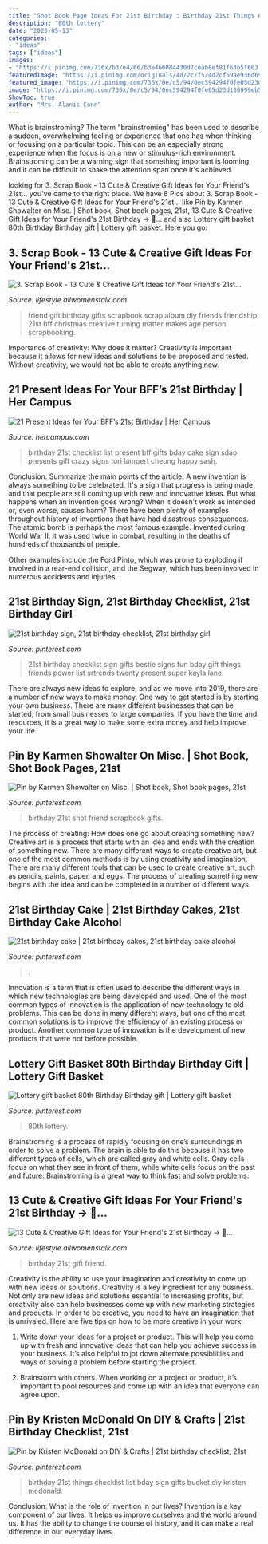 ```yaml
---
title: "Shot Book Page Ideas For 21st Birthday : Birthday 21st Things Checklist List Bday Sign Gifts Bucket Diy Kristen Mcdonald"
description: "80th lottery"
date: "2023-05-13"
categories:
- "ideas"
tags: ["ideas"]
images:
- "https://i.pinimg.com/736x/b3/e4/66/b3e466084430d7ceab8ef81f63b5f663.jpg"
featuredImage: "https://i.pinimg.com/originals/4d/2c/f5/4d2cf59ae936d691c6bfc383530ad898.jpg"
featured_image: "https://i.pinimg.com/736x/0e/c5/94/0ec594294f0fe05d23d136999eb5d264---birthday-st-birthday-to-do-list.jpg"
image: "https://i.pinimg.com/736x/0e/c5/94/0ec594294f0fe05d23d136999eb5d264---birthday-st-birthday-to-do-list.jpg"
ShowToc: true
author: "Mrs. Alanis Conn"
---
```



What is brainstroming?
The term "brainstroming" has been used to describe a sudden, overwhelming feeling or experience that one has when thinking or focusing on a particular topic. This can be an especially strong experience when the focus is on a new or stimulus-rich environment. Brainstroming can be a warning sign that something important is looming, and it can be difficult to shake the attention span once it's achieved.

	

		
looking for 3. Scrap Book - 13 Cute &amp; Creative Gift Ideas for Your Friend&#039;s 21st… you've came to the right place. We have 8 Pics about 3. Scrap Book - 13 Cute &amp; Creative Gift Ideas for Your Friend&#039;s 21st… like Pin by Karmen Showalter on Misc. | Shot book, Shot book pages, 21st, 13 Cute &amp; Creative Gift Ideas for Your Friend&#039;s 21st Birthday → 🍹… and also Lottery gift basket 80th Birthday Birthday gift | Lottery gift basket. Here you go:
		
    
## 3. Scrap Book - 13 Cute &amp; Creative Gift Ideas For Your Friend&#039;s 21st…

<img loading=lazy src="http://img.allw.mn/content/qa/e1/aijyogvm.jpg" onerror="this.onerror=null;this.src='https://tse3.mm.bing.net/th?id=OIP.6wc73blAQJVAnhJuGQTSvQHaHa&amp;pid=15.1';" alt="3. Scrap Book - 13 Cute &amp; Creative Gift Ideas for Your Friend&#039;s 21st…">

_Source: lifestyle.allwomenstalk.com_

>friend gift birthday gifts scrapbook scrap album diy friends friendship 21st bff christmas creative turning matter makes age person scrapbooking. 

	

Importance of creativity: Why does it matter?
Creativity is important because it allows for new ideas and solutions to be proposed and tested. Without creativity, we would not be able to create anything new.

    
## 21 Present Ideas For Your BFF’s 21st Birthday | Her Campus

<img loading=lazy src="http://media-cache-ak0.pinimg.com/originals/7a/71/61/7a7161308f1d137ffc7d5aeb9ea01382.jpg" onerror="this.onerror=null;this.src='https://tse2.mm.bing.net/th?id=OIP.2KZ_x3e8Qou7kEqdQArWJQHaNJ&amp;pid=15.1';" alt="21 Present Ideas for Your BFF’s 21st Birthday | Her Campus">

_Source: hercampus.com_

>birthday 21st checklist list present bff gifts bday cake sign sdao presents gift crazy signs tori lampert cheung happy sash. 

	

Conclusion: Summarize the main points of the article.
A new invention is always something to be celebrated. It's a sign that progress is being made and that people are still coming up with new and innovative ideas. But what happens when an invention goes wrong? When it doesn't work as intended or, even worse, causes harm?
There have been plenty of examples throughout history of inventions that have had disastrous consequences. The atomic bomb is perhaps the most famous example. Invented during World War II, it was used twice in combat, resulting in the deaths of hundreds of thousands of people.

Other examples include the Ford Pinto, which was prone to exploding if involved in a rear-end collision, and the Segway, which has been involved in numerous accidents and injuries.

    
## 21st Birthday Sign, 21st Birthday Checklist, 21st Birthday Girl

<img loading=lazy src="https://i.pinimg.com/originals/04/85/b2/0485b22af9864d6c5795c40b935f41a5.jpg" onerror="this.onerror=null;this.src='https://tse1.mm.bing.net/th?id=OIP.XQ3R-oF3qP8-vhzqFxY8xQHaJ4&amp;pid=15.1';" alt="21st birthday sign, 21st birthday checklist, 21st birthday girl">

_Source: pinterest.com_

>21st birthday checklist sign gifts bestie signs fun bday gift things friends power list srtrends twenty present super kayla lane. 

	

There are always new ideas to explore, and as we move into 2019, there are a number of new ways to make money. One way to get started is by starting your own business. There are many different businesses that can be started, from small businesses to large companies. If you have the time and resources, it is a great way to make some extra money and help improve your life.

    
## Pin By Karmen Showalter On Misc. | Shot Book, Shot Book Pages, 21st

<img loading=lazy src="https://i.pinimg.com/originals/a1/34/8d/a1348d6b5c1eb2a0472fa4fbb38859e2.jpg" onerror="this.onerror=null;this.src='https://tse4.mm.bing.net/th?id=OIP.x7GrkLmMZVgLr07ewjQvcAHaJ4&amp;pid=15.1';" alt="Pin by Karmen Showalter on Misc. | Shot book, Shot book pages, 21st">

_Source: pinterest.com_

>birthday 21st shot friend scrapbook gifts. 

	

The process of creating: How does one go about creating something new?
Creative art is a process that starts with an idea and ends with the creation of something new. There are many different ways to create creative art, but one of the most common methods is by using creativity and imagination. There are many different tools that can be used to create creative art, such as pencils, paints, paper, and eggs. The process of creating something new begins with the idea and can be completed in a number of different ways.

    
## 21st Birthday Cake | 21st Birthday Cakes, 21st Birthday Cake Alcohol

<img loading=lazy src="https://i.pinimg.com/originals/4d/2c/f5/4d2cf59ae936d691c6bfc383530ad898.jpg" onerror="this.onerror=null;this.src='https://tse2.mm.bing.net/th?id=OIP.dfkTMT4H0eKxNgQXvbCTJgHaLH&amp;pid=15.1';" alt="21st birthday cake | 21st birthday cakes, 21st birthday cake alcohol">

_Source: pinterest.com_

>. 

	

Innovation is a term that is often used to describe the different ways in which new technologies are being developed and used. One of the most common types of innovation is the application of new technology to old problems. This can be done in many different ways, but one of the most common solutions is to improve the efficiency of an existing process or product. Another common type of innovation is the development of new products that were not before possible.

    
## Lottery Gift Basket 80th Birthday Birthday Gift | Lottery Gift Basket

<img loading=lazy src="https://i.pinimg.com/736x/b3/e4/66/b3e466084430d7ceab8ef81f63b5f663.jpg" onerror="this.onerror=null;this.src='https://tse2.mm.bing.net/th?id=OIP.21eao4ZK2Tk1l8A9bUblTwHaJ3&amp;pid=15.1';" alt="Lottery gift basket 80th Birthday Birthday gift | Lottery gift basket">

_Source: pinterest.com_

>80th lottery. 

	

Brainstroming is a process of rapidly focusing on one’s surroundings in order to solve a problem. The brain is able to do this because it has two different types of cells, which are called gray and white cells. Gray cells focus on what they see in front of them, while white cells focus on the past and future. Brainstroming is a great way to think fast and solve problems.

    
## 13 Cute &amp; Creative Gift Ideas For Your Friend&#039;s 21st Birthday → 🍹…

<img loading=lazy src="http://cards.allw.mn/img/5/51/fe/51dc8fea37cf9c55c94a85f0.jpg" onerror="this.onerror=null;this.src='https://tse2.mm.bing.net/th?id=OIP.Ip1aRLowZIGTaP13ekqlQQHaHM&amp;pid=15.1';" alt="13 Cute &amp; Creative Gift Ideas for Your Friend&#039;s 21st Birthday → 🍹…">

_Source: lifestyle.allwomenstalk.com_

>birthday 21st gift friend. 

	

Creativity is the ability to use your imagination and creativity to come up with new ideas or solutions.
Creativity is a key ingredient for any business. Not only are new ideas and solutions essential to increasing profits, but creativity also can help businesses come up with new marketing strategies and products. In order to be creative, you need to have an imagination that is unrivaled. Here are five tips on how to be more creative in your work: 
1. Write down your ideas for a project or product. This will help you come up with fresh and innovative ideas that can help you achieve success in your business. It’s also helpful to jot down alternate possibilities and ways of solving a problem before starting the project. 

2. Brainstorm with others. When working on a project or product, it’s important to pool resources and come up with an idea that everyone can agree upon.

    
## Pin By Kristen McDonald On DIY &amp; Crafts | 21st Birthday Checklist, 21st

<img loading=lazy src="https://i.pinimg.com/736x/0e/c5/94/0ec594294f0fe05d23d136999eb5d264---birthday-st-birthday-to-do-list.jpg" onerror="this.onerror=null;this.src='https://tse4.mm.bing.net/th?id=OIP.cwnNEQ-uWIBAhMj43IsUXwHaJ6&amp;pid=15.1';" alt="Pin by Kristen McDonald on DIY &amp; Crafts | 21st birthday checklist, 21st">

_Source: pinterest.com_

>birthday 21st things checklist list bday sign gifts bucket diy kristen mcdonald. 

	

Conclusion: What is the role of invention in our lives?
Invention is a key component of our lives. It helps us improve ourselves and the world around us. It has the ability to change the course of history, and it can make a real difference in our everyday lives.

